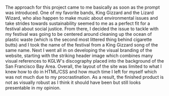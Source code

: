 The approach for this project came to me basically as soon as the prompt was introduced. One of my favorite bands, King Gizzard and the Lizard Wizard, who also happen to make music about environmental issues and take strides towards sustainability seemed to me as a perfect fit for a festival about social justice.
From there, I decided the issue to tackle with my festival was going to be centered around cleaning up the ocean of plastic waste (which is the second most littered thing behind cigarette butts) and I took the name of the festival from a King Gizzard song of the same name.
Next I went all in on developing the visual branding of the website, starting with the striking header image which combines many visual references to KGLW's discography placed into the background of the San Francisco Bay Area.
Overall, the layout of the site was limited to what I knew how to do in HTML/CSS and how much time I left for myself which was not much due to my procrastination. As a result, the finished product is not as visually robust as I think it should have been but still looks presentable in my opinion.
